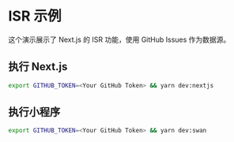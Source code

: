 # ISR 示例

这个演示展示了 Next.js 的 ISR 功能，使用 GitHub Issues 作为数据源。

## 执行 Next.js

```bash
export GITHUB_TOKEN=<Your GitHub Token> && yarn dev:nextjs
```

## 执行小程序

```bash
export GITHUB_TOKEN=<Your GitHub Token> && yarn dev:swan
```
